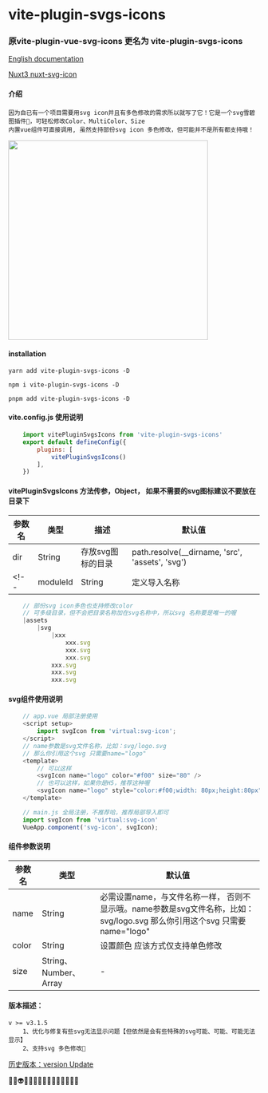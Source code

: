 # vite-plugin-svgs-icons
### 原vite-plugin-vue-svg-icons 更名为 vite-plugin-svgs-icons
[English documentation](README.en.md) 

[Nuxt3 nuxt-svg-icon](https://github.com/335296558/nuxt-svg-icon)

#### 介绍
    因为自已有一个项目需要用svg icon并且有多色修改的需求所以就写了它！它是一个svg雪碧图插件🤔，可轻松修改Color、MultiColor、Size
    内置vue组件可直接调用, 虽然支持部份svg icon 多色修改，但可能并不是所有都支持哦！
    

<img src="./demo/src/assets/testing_git_svgs.gif" width="400px">

#### installation
    yarn add vite-plugin-svgs-icons -D

    npm i vite-plugin-svgs-icons -D

    pnpm add vite-plugin-svgs-icons -D

#### vite.config.js 使用说明
```js
    import vitePluginSvgsIcons from 'vite-plugin-svgs-icons'
    export default defineConfig({
        plugins: [
            vitePluginSvgsIcons()
        ],
    })
```
#### vitePluginSvgsIcons 方法传参，Object， 如果不需要的svg图标建议不要放在目录下

| 参数名 | 类型 | 描述 | 默认值 |
| -------- | -------- | -------- | -------- |
|dir|String|存放svg图标的目录|path.resolve(__dirname, 'src', 'assets', 'svg')|
<!-- |moduleId|String|定义导入名称|virtual:svg-icon| -->
```js
    // 部份svg icon多色也支持修改color
    // 可多级目录，但不会把目录名称加在svg名称中，所以svg 名称要是唯一的喔
    |assets
        |svg
            |xxx
                xxx.svg
                xxx.svg
                xxx.svg
            xxx.svg
            xxx.svg
            xxx.svg
```
#### svg组件使用说明
```js
    // app.vue 局部注册使用
    <script setup>
        import svgIcon from 'virtual:svg-icon';
    </script>
    // name参数是svg文件名称，比如：svg/logo.svg
    // 那么你引用这个svg 只需要name="logo"
    <template>
        // 可以这样
        <svgIcon name="logo" color="#f00" size="80" />
        // 也可以这样，如果你是H5，推荐这种喔
        <svgIcon name="logo" style="color:#f00;width: 80px;height:80px" />
    </template>
```

```js
    // main.js 全局注册，不推荐哈，推荐局部导入即可
    import svgIcon from 'virtual:svg-icon'
    VueApp.component('svg-icon', svgIcon);
```

#### 组件参数说明
| 参数名 | 类型 | 默认值 |
| -------- | ------- | -------- |
|name|String|必需设置name，与文件名称一样， 否则不显示哦。name参数是svg文件名称，比如：svg/logo.svg 那么你引用这个svg 只需要name="logo"|
|color|String| 设置颜色 应该方式仅支持单色修改|
|size|String、Number、Array| - |

<!-- [示列图像]() -->


#### 版本描述：
    v >= v3.1.5 
        1、优化与修复有些svg无法显示问题【但依然是会有些特殊的svg可能、可能、可能无法显示】
        2、支持svg 多色修改🤪
        
[历史版本：version Update](README.en.md) 

🤡👻👽👾🤖😈🤠👺👹😉😜🤪🤪🤪🤪